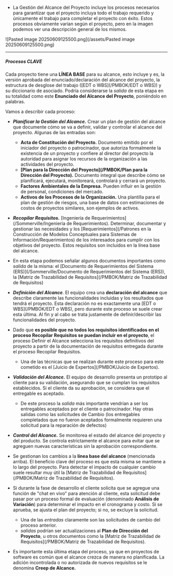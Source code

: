 - La Gestión del Alcance del Proyecto incluye los procesos necesarios para garantizar que el proyecto incluya todo el trabajo requerido y únicamente el trabajo para completar el proyecto con éxito.
Estos procesos obviamente varían según el proyecto, pero en la imagen podemos ver una descripción general de los mismos. 

![Pasted image 20250609125500.png](/assets/Pasted image 20250609125500.png)
****
##### **Procesos CLAVE**
Cada proyecto tiene una **LÍNEA BASE** para su alcance, esto incluye y es, la versión aprobada del enunciado/declaración del alcance del proyecto, la estructura de desglose del trabajo ([EDT o WBS](/PMBOK/EDT o WBS)) y su diccionario de asociado.
Podría considerarse la *salida* de esta etapa en su totalidad como este **Enunciado del Alcance del Proyecto**, poniéndolo en palabras.

Vamos a describir cada proceso:

- ***Planificar la Gestión del Alcance.*** Crear un plan de gestión del alcance que documente cómo se va a definir, validar y controlar el alcance del proyecto. Algunas de las entradas son:
	- **Acta de Constitución del Proyecto.** Documento emitido por el iniciador del proyecto o patrocinador, que autoriza formalmente la existencia de un proyecto y confiere al director del proyecto la autoridad para asignar los recursos de la organización a las actividades del proyecto.
	- **[Plan para la Dirección del Proyecto](/PMBOK/Plan para la Dirección del Proyecto).** Documento integral que describe cómo se planificará, ejecutará, monitoreará, controlará y cerrará un proyecto.
	- **Factores Ambientales de la Empresa.** Pueden influir en la gestión de personal, condiciones del mercado.
	- **Activos de los Procesos de la Organización.** Una plantilla para el plan de gestión de riesgos, una base de datos con estimaciones de costos de proyectos similares, son ejemplos de activos.

- ***Recopilar Requisitos.*** [Ingeniería de Requerimientos](/Sommerville/Ingeniería de Requerimientos). Determinar, documentar y gestionar las necesidades y los [Requerimientos](/Patrones en la Construcción de Modelos Conceptuales para Sistemas de Información/Requerimientos) de los interesados para cumplir con los objetivos del proyecto. Estos requisitos son incluidos en la línea base del alcance. 
- En esta etapa podemos señalar algunos documentos importantes como *salida* de la misma: el [Documento de Requerimientos del Sistema (ERS)](/Sommerville/Documento de Requerimientos del Sistema (ERS)), la [Matriz de Trazabilidad de Requisitos](/PMBOK/Matriz de Trazabilidad de Requisitos)

- ***Definición del Alcance***. El equipo crea una **declaración del alcance** que describe claramente las funcionalidades incluidas y los resultados que tendrá el proyecto. Esta declaración no es exactamente una [EDT o WBS](/PMBOK/EDT o WBS), pero durante este proceso se suele crear esta última. Al fin y al cabo se trata justamente de definir/describir las funcionalidades del proyecto. 
- Dado que **es posible que no todos los requisitos identificados en el proceso Recopilar Requisitos se puedan incluir en el proyecto**, el proceso Definir el Alcance selecciona los requisitos definitivos del proyecto a partir de la documentación de requisitos entregada durante el proceso Recopilar Requisitos.
	- Una de las técnicas que se realizan durante este proceso para este cometido es el [Juicio de Expertos](/PMBOK/Juicio de Expertos). 

- ***Validación del Alcance.*** El equipo de desarrollo presenta un prototipo al cliente para su validación, asegurando que se cumplan los requisitos establecidos. Si el cliente da su aprobación, se considera que el entregable es aceptado.
	- De este proceso la *salida* más importante vendrían a ser los entregables aceptados por el cliente o patrocinador. Hay otras salidas como las solicitudes de Cambio (los entregables completados que no fueron aceptados formalmente requieren una solicitud para la reparación de defectos)

- ***Control del Alcance.*** Se monitorea el estado del alcance del proyecto y del producto. Se controla estrictamente el alcance para evitar que se agreguen nuevas características sin la aprobación correspondiente.
- Se gestionan los cambios a la **línea base del alcance** (mencionada arriba). El beneficio clave del proceso es que esta misma se mantiene a lo largo del proyecto. Para detectar el impacto de cualquier cambio suele resultar muy útil la [Matriz de Trazabilidad de Requisitos](/PMBOK/Matriz de Trazabilidad de Requisitos).
- Si durante la fase de desarrollo el cliente solicita que se agregue una función de "chat en vivo" para atención al cliente, esta solicitud debe pasar por un proceso formal de evaluación (denominado **Análisis de Variación**) para determinar el impacto en el cronograma y costo. Si se aprueba, se ajusta el plan del proyecto; si no, se excluye la solicitud.
	- Una de las *entradas* claramente son las solicitudes de cambio del proceso anterior.
	- *salidas* podrían ser actualizaciones al **Plan de Dirección del Proyecto**, u otros documentos como la [Matriz de Trazabilidad de Requisitos](/PMBOK/Matriz de Trazabilidad de Requisitos).

- Es importante esta última etapa del proceso, ya que en proyectos de software es común que el alcance crezca de manera no planificada. La adición incontrolada o no autorizada de nuevos requisitos se le denomina **Creep de Alcance.**


